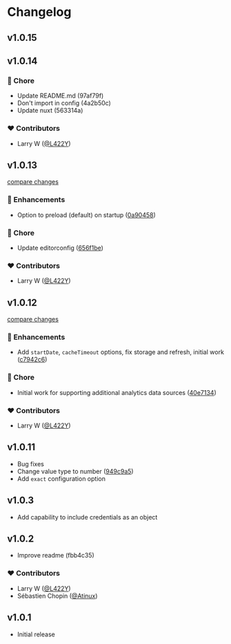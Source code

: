 # Changelog


## v1.0.15

## v1.0.14


### 🏡 Chore

  - Update README.md (97af79f)
  - Don't import in config (4a2b50c)
  - Update nuxt (563314a)

### ❤️  Contributors

- Larry W ([@L422Y](http://github.com/L422Y))

## v1.0.13

[compare changes](https://github.com/L422Y/nuxt-pageviews/compare/v1.0.12...v1.0.13)


### 🚀 Enhancements

  - Option to preload (default) on startup ([0a90458](https://github.com/L422Y/nuxt-pageviews/commit/0a90458))

### 🏡 Chore

  - Update editorconfig ([656f1be](https://github.com/L422Y/nuxt-pageviews/commit/656f1be))

### ❤️  Contributors

- Larry W ([@L422Y](http://github.com/L422Y))

## v1.0.12

[compare changes](https://github.com/L422Y/nuxt-pageviews/compare/v1.0.11...v1.0.12)


### 🚀 Enhancements

  - Add `startDate`, `cacheTimeout` options, fix storage and refresh, initial work ([c7942c6](https://github.com/L422Y/nuxt-pageviews/commit/c7942c6))

### 🏡 Chore

  - Initial work for supporting additional analytics data sources ([40e7134](https://github.com/L422Y/nuxt-pageviews/commit/40e7134))

### ❤️  Contributors

- Larry W ([@L422Y](http://github.com/L422Y))

## v1.0.11

  - Bug fixes
  - Change value type to number ([949c9a5](https://github.com/L422Y/nuxt-pageviews/commit/949c9a5))
  - Add `exact` configuration option

## v1.0.3

  - Add capability to include credentials as an object

## v1.0.2

  - Improve readme (fbb4c35)

### ❤️  Contributors

- Larry W ([@L422Y](http://github.com/L422Y))
- Sébastien Chopin ([@Atinux](http://github.com/Atinux))

## v1.0.1

- Initial release
